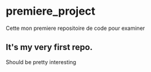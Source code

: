 # premiere_project
Cette mon premiere repositoire de code pour examiner

## It's my very first repo. 
Should be pretty interesting
